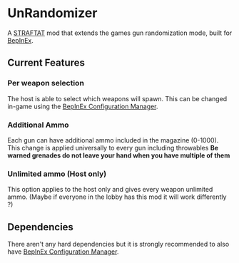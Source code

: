 # UnRandomizer

A [STRAFTAT](https://store.steampowered.com/app/2386720/STRAFTAT/) mod that extends the games gun randomization mode, built for [BepInEx](https://github.com/BepInEx/BepInEx).

## Current Features

### Per weapon selection

The host is able to select which weapons will spawn. This can be changed in-game using the [BepInEx Configuration Manager](https://github.com/BepInEx/BepInEx.ConfigurationManager).

### Additional Ammo

Each gun can have additional ammo included in the magazine (0-1000). This change is applied universally to every gun including throwables **Be warned grenades do not leave your hand when you have multiple of them**

### Unlimited ammo (Host only)
This option applies to the host only and gives every weapon unlimited ammo. (Maybe if everyone in the lobby has this mod it will work differently ?)

##  Dependencies
There aren't any hard dependencies but it is strongly recommended to also have [BepInEx Configuration Manager](https://github.com/BepInEx/BepInEx.ConfigurationManager).
